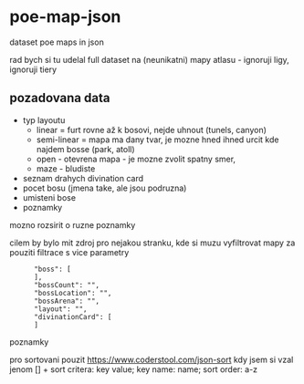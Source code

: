 # poe-map-json
dataset poe maps in json

rad bych si tu udelal full dataset na (neunikatni) mapy atlasu - ignoruji ligy, ignoruji tiery

## pozadovana data

- typ layoutu
  - linear = furt rovne až k bosovi, nejde uhnout (tunels, canyon)
  - semi-linear = mapa ma dany tvar, je mozne hned ihned urcit kde najdem bosse (park, atoll)
  - open - otevrena mapa - je mozne zvolit spatny smer, 
  - maze - bludiste
- seznam drahych divination card
- pocet bosu (jmena take, ale jsou podruzna)
- umisteni bose
- poznamky

mozno rozsirit o ruzne poznamky

cilem by bylo mit zdroj pro nejakou stranku, kde si muzu vyfiltrovat mapy za pouziti filtrace s vice parametry


```
      "boss": [    
      ],
      "bossCount": "",
      "bossLocation": "",
      "bossArena": "",
      "layout": "",
      "divinationCard": [
      ]
```


poznamky

pro sortovani pouzit 
https://www.coderstool.com/json-sort
kdy jsem si vzal jenom [] + sort critera: key value; key name: name; sort order: a-z
